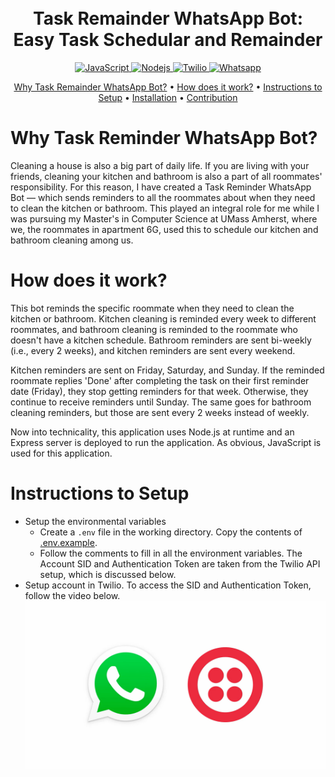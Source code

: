 <h1 align="center">
  <br>
    Task Remainder WhatsApp Bot: Easy Task Schedular and Remainder
  <br>
</h1>

<p align="center"> 
  <a href="https://www.oracle.com/developer/javascript/">
    <img src="https://img.shields.io/badge/-JavaScript-grey?style=flat-square&logo=javascript&logoColor=F7DF1E" alt="JavaScript">
  </a>
  <a href="https://nodejs.org/en">
    <img src="https://img.shields.io/badge/-Node JS-5FA04E?style=flat-square&logo=node.js&logoColor=white" alt="Nodejs">
  </a>
  <a href="https://www.twilio.com/en-us">
    <img src="https://img.shields.io/badge/-Twilio-F22F46?style=flat-square&logo=twilio&logoColor=white" alt="Twilio">
  </a>
  <a href="https://www.whatsapp.com/">
    <img src="https://img.shields.io/badge/-WhatsApp-25D366?style=flat-square&logo=whatsapp&logoColor=white" alt="Whatsapp">
  </a>
</p>

<p align="center">
  <a href="#why-task-remainder-whatsapp-bot">Why Task Remainder WhatsApp Bot?</a>
  •
  <a href="#how-does-it-work">How does it work?</a>
  •
  <a href="#instructions-to-setup">Instructions to Setup</a>
  •
  <a href="#installation">Installation</a>
  •
  <a href="#contribution">Contribution</a>
</p>

# Why Task Reminder WhatsApp Bot?
Cleaning a house is also a big part of daily life. If you are living with your friends, cleaning your kitchen and bathroom is also a part of all roommates' responsibility. For this reason, I have created a Task Reminder WhatsApp Bot — which sends reminders to all the roommates about when they need to clean the kitchen or bathroom. This played an integral role for me while I was pursuing my Master's in Computer Science at UMass Amherst, where we, the roommates in apartment 6G, used this to schedule our kitchen and bathroom cleaning among us.

# How does it work?
This bot reminds the specific roommate when they need to clean the kitchen or bathroom. Kitchen cleaning is reminded every week to different roommates, and bathroom cleaning is reminded to the roommate who doesn't have a kitchen schedule. Bathroom reminders are sent bi-weekly (i.e., every 2 weeks), and kitchen reminders are sent every weekend.

Kitchen reminders are sent on Friday, Saturday, and Sunday. If the reminded roommate replies 'Done' after completing the task on their first reminder date (Friday), they stop getting reminders for that week. Otherwise, they continue to receive reminders until Sunday. The same goes for bathroom cleaning reminders, but those are sent every 2 weeks instead of weekly.

Now into technicality, this application uses Node.js at runtime and an Express server is deployed to run the application. As obvious, JavaScript is used for this application.

# Instructions to Setup
- Setup the environmental variables
  - Create a `.env` file in the working directory. Copy the contents of [.env.example](.env.example).
  - Follow the comments to fill in all the environment variables. The Account SID and Authentication Token are taken from the Twilio API setup, which is discussed below.
- Setup account in Twilio. 
To access the SID and Authentication Token, follow the video below.
[![Watch the video](/images/image1.png)](https://www.youtube.com/watch?v=UVez2UyjpFk&ab_channel=TwilioDevs)
